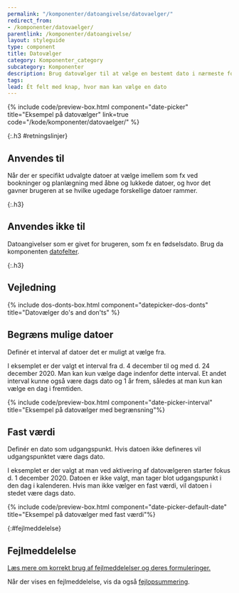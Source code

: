 ```yaml
---
permalink: "/komponenter/datoangivelse/datovaelger/"
redirect_from:
- /komponenter/datovaelger/
parentlink: /komponenter/datoangivelse/
layout: styleguide
type: component
title: Datovælger
category: Komponenter_category
subcategory: Komponenter
description: Brug datovælger til at vælge en bestemt dato i nærmeste fortid eller fremtid
tags: 
lead: Ét felt med knap, hvor man kan vælge en dato
---
```


{% include code/preview-box.html component="date-picker" title="Eksempel på datovælger" link=true code="/kode/komponenter/datovaelger/" %}

{:.h3 #retningslinjer}
## Anvendes til
Når der er specifikt udvalgte datoer at vælge imellem som fx ved bookninger og planlægning med åbne og lukkede datoer, og hvor det gavner brugeren at se hvilke ugedage forskellige datoer rammer.

{:.h3}
## Anvendes ikke til

Datoangivelser som er givet for brugeren, som fx en fødselsdato. Brug da komponenten <a href="/komponenter/datoangivelse/datofelter/" title="">datofelter</a>.

{:.h3}
## Vejledning

{% include dos-donts-box.html component="datepicker-dos-donts" title="Datovælger do's and don'ts" %}

## Begræns mulige datoer
Definér et interval af datoer det er muligt at vælge fra.

I eksemplet er der valgt et interval fra d. 4 december til og med d. 24 december 2020. Man kan kun vælge dage indenfor dette interval. Et andet interval kunne også være dags dato og 1 år frem, således at man kun kan vælge en dag i fremtiden.

{% include code/preview-box.html component="date-picker-interval" title="Eksempel på datovælger med begrænsning"%}

## Fast værdi
Definér en dato som udgangspunkt. Hvis datoen ikke defineres vil udgangspunktet være dags dato.

I eksemplet er der valgt at man ved aktivering af datovælgeren starter fokus d. 1 december 2020. Datoen er ikke valgt, man tager blot udgangspunkt i den dag i kalenderen. Hvis man ikke vælger en fast værdi, vil datoen i stedet være dags dato.

{% include code/preview-box.html component="date-picker-default-date" title="Eksempel på datovælger med fast værdi"%}

{:#fejlmeddelelse}
## Fejlmeddelelse
<a href="/komponenter/fejlangivelse/fejlmeddelelser/#datovaelger">Læs mere om korrekt brug af fejlmeddelelser og deres formuleringer.</a>

Når der vises en fejlmeddelelse, vis da også <a href="/komponenter/fejlangivelse/fejlopsummering/">fejlopsummering</a>.